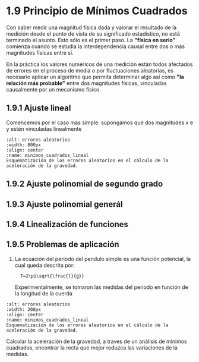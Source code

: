 # 1.9 Principio de Mínimos Cuadrados
Con saber medir una magnitud física dada y valorar el resultado de la medición desde el punto de vista de su significado estadístico, no está terminado el asunto. Esto sólo es el primer paso. La **"física en serio"** comienza cuando se estudia la interdependencia causal entre dos o más magnitudes físicas entre sí.

En la práctica los valores numéricos de una medición están todos afectados de errores en el proceso de media o por fluctuaciones aleatorias, es necesario aplicar un algoritmo que permita determinar algo así como **"la relación más probable"** entre dos magnitudes físicas, vinculadas causalmente por un mecanismo físico.
## 1.9.1 Ajuste lineal 
Comencemos por el caso más simple: supongamos que dos magnitudes x e y estén vinculadas linealmente 
```{figure} _static/minimos_cuadrados_lineal.png
:alt: errores aleatorios
:width: 800px
:align: center
:name: minimos_cuadrados_lineal
Esquematización de los errores aleatorios en el cálculo de la aceleración de la gravedad.
```
## 1.9.2 Ajuste polinomial de segundo grado
## 1.9.3 Ajuste polinomial generál
## 1.9.4 Linealización de funciones
## 1.9.5 Problemas de aplicación
1. La ecuación del periodo del pendulo simple es una función potencial, la cual queda descrita por:
      ```{math}
        T=2\pi\sqrt{\frac{l}{g}}
      ```
    Experimentalmente, se tomaron las medidas del periodo en función de la longitud de la cuerda
```{figure} _static/fig_ejercicio_minimos_cuadrados.png
:alt: errores aleatorios
:width: 200px
:align: center
:name: minimos_cuadrados_lineal
Esquematización de los errores aleatorios en el cálculo de la aceleración de la gravedad.
```
Calcular la aceleración de la gravedad, a traves de un análisis de minimos cuadrados, encontrar la recta que mejor reduzca las variaciones de la medidas.

